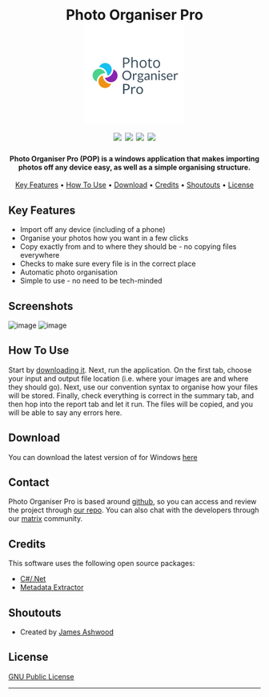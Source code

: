<h1 align="center">
  <br>
  Photo Organiser Pro
  <br>
  <a href="https://github.com/James-Ashwood/Photo-Organiser-Pro"><img src="https://raw.githubusercontent.com/James-Ashwood/Photo-Organiser-Pro/main/Project%20Files/Logo%20(PNG%20File).png" alt="Photo Organiser Pro" width="200"></a>
  <br>
  <img src="https://img.shields.io/badge/Monitered-Yes-success">
  <img src="https://img.shields.io/badge/Platform-Windows-lightgray">
  <img src="https://img.shields.io/badge/Language-C--Sharp-informational">
  <a href="https://matrix.to/#/#photo-organiser-pro:matrix.org"><img src="https://img.shields.io/badge/Chat-Matrix-success"></a>
</h1>

<h4 align="center">Photo Organiser Pro (POP) is a windows application that makes importing photos off any device easy, as well as a simple organising structure.</h4>

<p align="center">
  <a href="#key-features">Key Features</a> •
  <a href="#how-to-use">How To Use</a> •
  <a href="#download">Download</a> •
  <a href="#credits">Credits</a> •
  <a href="#shoutouts">Shoutouts</a> •
  <a href="#license">License</a>
</p>

## Key Features

* Import off any device (including of a phone)
* Organise your photos how you want in a few clicks
* Copy exactly from and to where they should be - no copying files everywhere
* Checks to make sure every file is in the correct place
* Automatic photo organisation
* Simple to use - no need to be tech-minded

## Screenshots

![image](https://user-images.githubusercontent.com/83030417/155889865-bf35925a-21c5-4ae8-9832-9f42e4fac385.png)
![image](https://user-images.githubusercontent.com/83030417/155889970-cd3fdc1c-3a73-4a7a-8ae2-dbad1f526a0c.png)


## How To Use

Start by <a href="#download">downloading it</a>. Next, run the application. On the first tab, choose your input and output file location (i.e. where your images are and where they should go). Next, use our convention syntax to organise how your files will be stored. Finally, check everything is correct in the summary tab, and then hop into the report tab and let it run. The files will be copied, and you will be able to say any errors here.

## Download

You can download the latest version of for Windows [here](https://github.com/James-Ashwood/Photo-Organiser-Pro/releases)

## Contact

Photo Organiser Pro is based around [github](https://github.com/), so you can access and review the project through [our repo](https://github.com/James-Ashwood/Photo-Organiser-Pro). 
You can also chat with the developers through our [matrix](https://matrix.to/#/#photo-organiser-pro:matrix.org) community.

## Credits

This software uses the following open source packages:

- [C#/.Net](https://dotnet.microsoft.com/languages/csharp)
- [Metadata Extractor](https://github.com/drewnoakes/metadata-extractor-dotnet)

## Shoutouts

* Created by [James Ashwood](https://github.com/James-Ashwood)

## License

[GNU Public License](https://github.com/James-Ashwood/Photo-Organiser-Pro/blob/main/LICENSE)

---
